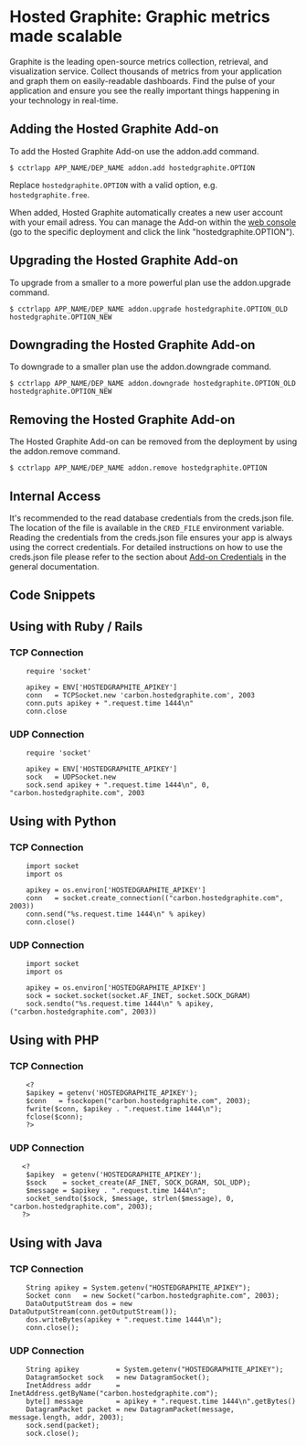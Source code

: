 # Hosted Graphite: Graphic metrics made scalable

Graphite is the leading open-source metrics collection, retrieval, and visualization service. Collect thousands of metrics from your application and graph them on easily-readable dashboards. Find the pulse of your application and ensure you see the really important things happening in your technology in real-time.

## Adding the Hosted Graphite Add-on

To add the Hosted Graphite Add-on use the addon.add command.

~~~
$ cctrlapp APP_NAME/DEP_NAME addon.add hostedgraphite.OPTION
~~~
Replace `hostedgraphite.OPTION` with a valid option, e.g. `hostedgraphite.free`.

When added, Hosted Graphite automatically creates a new user account with your email adress. You can manage the Add-on within the [web console](https://console.cloudcontrolled.com/) (go to the specific deployment and click the link "hostedgraphite.OPTION").

## Upgrading the Hosted Graphite Add-on

To upgrade from a smaller to a more powerful plan use the addon.upgrade command.

~~~
$ cctrlapp APP_NAME/DEP_NAME addon.upgrade hostedgraphite.OPTION_OLD hostedgraphite.OPTION_NEW
~~~

## Downgrading the Hosted Graphite Add-on

To downgrade to a smaller plan use the addon.downgrade command.

~~~
$ cctrlapp APP_NAME/DEP_NAME addon.downgrade hostedgraphite.OPTION_OLD hostedgraphite.OPTION_NEW
~~~

## Removing the Hosted Graphite Add-on

The Hosted Graphite Add-on can be removed from the deployment by using the addon.remove command.

~~~
$ cctrlapp APP_NAME/DEP_NAME addon.remove hostedgraphite.OPTION
~~~

## Internal Access

It's recommended to the read database credentials from the creds.json file. The location of the file is available in the `CRED_FILE` environment variable. Reading the credentials from the creds.json file ensures your app is always using the correct credentials. For detailed instructions on how to use the creds.json file please refer to the section about [Add-on Credentials](https://www.cloudcontrol.com/dev-center/platform-documentation#add-on-credentials) in the general documentation.

## Code Snippets

## Using with Ruby / Rails
### TCP Connection
    
~~~
    require 'socket'

    apikey = ENV['HOSTEDGRAPHITE_APIKEY']
    conn   = TCPSocket.new 'carbon.hostedgraphite.com', 2003
    conn.puts apikey + ".request.time 1444\n"
    conn.close
~~~

### UDP Connection

~~~
    require 'socket'

    apikey = ENV['HOSTEDGRAPHITE_APIKEY']
    sock   = UDPSocket.new
    sock.send apikey + ".request.time 1444\n", 0, "carbon.hostedgraphite.com", 2003
~~~

## Using with Python
### TCP Connection

~~~
    import socket
    import os

    apikey = os.environ['HOSTEDGRAPHITE_APIKEY']
    conn   = socket.create_connection(("carbon.hostedgraphite.com", 2003))
    conn.send("%s.request.time 1444\n" % apikey)
    conn.close()
~~~

### UDP Connection

~~~
    import socket
    import os

    apikey = os.environ['HOSTEDGRAPHITE_APIKEY']
    sock = socket.socket(socket.AF_INET, socket.SOCK_DGRAM)
    sock.sendto("%s.request.time 1444\n" % apikey, ("carbon.hostedgraphite.com", 2003))
~~~

## Using with PHP
### TCP Connection

~~~
	<?
	$apikey = getenv('HOSTEDGRAPHITE_APIKEY');
	$conn   = fsockopen("carbon.hostedgraphite.com", 2003);
	fwrite($conn, $apikey . ".request.time 1444\n");
	fclose($conn);
	?>
~~~

### UDP Connection

~~~
   <?
    $apikey  = getenv('HOSTEDGRAPHITE_APIKEY');
    $sock    = socket_create(AF_INET, SOCK_DGRAM, SOL_UDP);
    $message = $apikey . ".request.time 1444\n";
    socket_sendto($sock, $message, strlen($message), 0, "carbon.hostedgraphite.com", 2003);
   ?>
~~~

## Using with Java
### TCP Connection

~~~
    String apikey = System.getenv("HOSTEDGRAPHITE_APIKEY");
    Socket conn   = new Socket("carbon.hostedgraphite.com", 2003);
    DataOutputStream dos = new DataOutputStream(conn.getOutputStream());
    dos.writeBytes(apikey + ".request.time 1444\n");
    conn.close();
~~~

### UDP Connection

~~~
    String apikey         = System.getenv("HOSTEDGRAPHITE_APIKEY");
    DatagramSocket sock   = new DatagramSocket();
    InetAddress addr      = InetAddress.getByName("carbon.hostedgraphite.com");
    byte[] message        = apikey + ".request.time 1444\n".getBytes()
    DatagramPacket packet = new DatagramPacket(message, message.length, addr, 2003);
    sock.send(packet);
    sock.close();
~~~